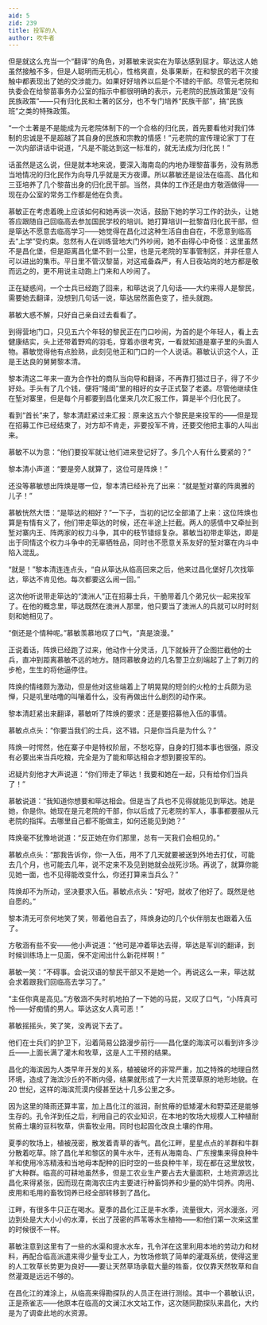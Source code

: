 ```yaml
---
aid: 5
zid: 239
title: 投军的人
author: 吹牛者
---
```


但是就这么充当一个“翻译”的角色，对慕敏来说实在为筚达感到屈才。筚达这人她虽然接触不多，但是人聪明而无机心，性格爽直，处事果断，在和黎民的若干次接触中都表现出了她的交涉能力。如果好好培养以后是个不错的干部。尽管元老院和执委会在给黎苗事务办公室的指示中都很明确的表示，元老院的民族政策是“没有民族政策”——只有归化民和土著的区分，也不专门培养“民族干部”，搞“民族班”之类的特殊政策。

“一个土著是不是能成为元老院体制下的一个合格的归化民，首先要看他对我们体制的忠诚是不是超越了其自身的民族和宗教的情感！”元老院的宣传理论家丁丁在一次内部讲话中说道，“凡是不能达到这一标准的，就无法成为归化民！”

话虽然是这么说，但是就本地来说，要深入海南岛的内地办理黎苗事务，没有熟悉当地情况的归化民作为向导几乎就是天方夜谭。所以慕敏还是设法在临高、昌化和三亚培养了几个黎苗出身的归化民干部。当然，具体的工作还是由方敬涵做得——现在办公室的常务工作都是他在负责。

慕敏正在考虑着晚上应该如何和她再谈一次话，鼓励下她的学习工作的劲头，让她答应跟随自己回临高去参加国民学校的培训。她打算培训一批黎苗归化民干部，但是筚达不愿意去临高学习——她觉得在昌化过这种生活自由自在，不愿意到临高去“上学”受约束。忽然有人在训练营地大门外吵闹，她不由得心中奇怪：这里虽然不是昌化堡，但是距离昌化堡不到一公里，也是元老院的军事管制区，并非任意人可以进出的集市。平日里不管汉黎苗，对这戒备森严，有人日夜站岗的地方都是敬而远之的，更不用说主动跑上门来和人吵闹了。

正在疑惑间，一个士兵已经跑了回来，和筚达说了几句话——大约来得人是黎民，需要她去翻译，没想到几句话一说，筚达居然面色变了，扭头就跑。

慕敏大惑不解，只好自己亲自过去看看了。

到得营地门口，只见五六个年轻的黎民正在门口吵闹，为首的是个年轻人，看上去健康结实，头上还带着野鸡的羽毛，穿着亦很考究，一看就知道是寨子里的头面人物。慕敏觉得他有点脸熟，此刻见他正和门口的一个人说话。慕敏认识这个人，正是王达良的舅舅黎本清。

黎本清这二年来一直为合作社的商队当向导和翻译，不再靠打猎过日子，得了不少好处。手头有了几个钱，便将“隆闺”里的相好的女子正式娶了老婆。尽管他继续住在堑对寨里，但是每个月都要到昌化堡来几次汇报工作，算是半个归化民了。

看到“首长”来了，黎本清赶紧过来汇报：原来这五六个黎民是来投军的——但是现在招募工作已经结束了，对方却不肯走，非要投军不肯，还要交他把主事的人叫出来。

慕敏不以为意：“他们要投军就让他们进来登记好了。多几个人有什么要紧的？”

黎本清小声道：“要是旁人就算了，这位可是阵焕！”

还没等慕敏想出阵焕是哪一位，黎本清已经补充了出来：“就是堑对寨的阵奥雅的儿子！”

慕敏恍然大悟：“是筚达的相好？”一下子，当初的记忆全部涌了上来：这位阵焕也算是有情有义了，他们带走筚达的时候，还在半途上拦截。两人的感情中又牵扯到堑对寨内王、阵两家的权力斗争，其中的枝节错综复杂。慕敏当初带走筚达，即是出于同情这个权力斗争中的无辜牺牲品，同时也不愿意关系友好的堑对寨在内斗中陷入混乱。

“就是！”黎本清连连点头，“自从筚达从临高回来之后，他来过昌化堡好几次找筚达，筚达不肯见他。每次都要这么闹一回。”

这次他听说带走筚达的“澳洲人”正在招募士兵，干脆带着几个弟兄伙一起来投军了。在他的概念里，筚达既然在澳洲人那里，他只要当了澳洲人的兵就可以时时刻刻和她相见了。

“倒还是个情种呢。”慕敏羡慕地叹了口气，“真是浪漫。”

正说着话，阵焕已经跑了过来，他动作十分灵活，几下就躲开了企图拦截他的士兵，直冲到距离慕敏不远的地方。随同慕敏身边的几名警卫立刻端起了上了刺刀的步枪，生生的将他逼停住。

阵焕的情绪颇为激动，但是他对这些端着上了明晃晃的短剑的火枪的士兵颇为忌惮，只是叽里咕噜的叫嚷着什么，没有再做出什么剧烈的动作来。

黎本清赶紧出来翻译，慕敏听了阵焕的要求：还是要招募他入伍的事情。

慕敏点点头：“你要当我们的士兵，这不错。只是你当兵是为什么？”

阵焕一时愕然，他在寨子中是特权阶层，不愁吃穿，自身的打猎本事也很强，原没有必要出来当兵吃粮，完全是为了能和筚达相会才想到要投军的。

迟疑片刻他才大声说道：“你们带走了筚达！我要和她在一起，只有给你们当兵了！”

慕敏说道：“我知道你想要和筚达相会。但是当了兵也不见得就能见到筚达。她是她，你是你。她现在是元老院的干部，你以后成了元老院的军人，事事都要服从元老院的指挥。去哪里自己都不能做主，如何还能见到她？”

阵焕毫不犹豫地说道：“反正她在你们那里，总有一天我们会相见的。”

慕敏点点头：“那我告诉你，你一入伍，用不了几天就要被送到外地去打仗，可能去几个月，也可能去几年，说不定来不及见到她就会战死沙场。再说了，就算你能见她一面，也不见得能改变什么，你还打算来当兵么？”

阵焕却不为所动，坚决要求入伍。慕敏点点头：“好吧，就收了他好了。既然是他自愿的。”

黎本清无可奈何地笑了笑，带着他自去了，阵焕身边的几个伙伴朋友也跟着入伍了。

方敬涵有些不安——他小声说道：“他可是冲着筚达去得，筚达是军训的翻译，到时候训练场上一见面，保不定闹出什么新花样啊！”

慕敏一笑：“不碍事。会说汉语的黎民干部又不是她一个。再说这么一来，筚达就会求着跟我们回临高去学习了。”

“主任你真是高见。”方敬涵不失时机地拍了一下她的马屁，又叹了口气，“小阵真可怜——好痴情的男人。筚达这女人真可恶！”

慕敏摇摇头，笑了笑，没再说下去了。

他们在士兵们的护卫下，沿着简易公路漫步前行——昌化堡的海滨可以看到许多沙丘——上面长满了灌木和牧草，这是人工干预的结果。

昌化的海滨因为人类早年开发的关系，植被破坏的非常严重，加之特殊的地理自然环境，造成了海滨沙丘的不断内侵，结果就形成了一大片荒漠草原的地形地貌。在 20 世纪，这样的海滨荒漠内侵甚至达十几多公里之多。

因为这里的降雨还算丰富，加上昌化江的滋润，耐贫瘠的低矮灌木和野菜还是能够生存的。孔令洋到任之后，利用自己的农业知识，在本地的牧场大规模人工种植耐贫瘠土壤的豆科牧草，供畜牧业用。同时也起固化改良土壤的作用。

夏季的牧场上，植被茂密，散发着青草的香气。昌化江畔，星星点点的羊群和牛群分散着吃草。除了昌化羊和黎区的黄牛水牛，还有从海南岛、广东搜集来得良种牛羊和使用冷冻精液和当地母本配种的旧时空的一些良种牛羊，现在都在这里放牧，扩大种群。临高的可耕地虽然多，但是工农业生产要占去大量面积，土地资源远比昌化来得紧张，因而现在南海农庄内主要进行种畜饲养和少量的奶牛饲养。肉用、皮用和毛用的畜牧饲养已经全部转移到了昌化。

江畔，有很多牛只正在喝水。夏季的昌化江正是丰水季，流量很大，河水漫涨，河边到处是大大小小的水潭，长出了茂密的芦苇等水生植物——和他们第一次来这里的时候很不一样。

慕敏注意到这里有了一些的水渠和提水水车，孔令洋在这里利用本地的劳动力和材料，再配合临高派遣来得少量专业工人，为牧场修筑了简单的灌溉系统，使得这里的人工牧草长势更为良好——要让天然草场承载大量的牲畜，仅仅靠天然牧草和自然灌溉是远远不够的。

在昌化江的滩涂上，从临高来得勘探队的人员正在进行测绘。其中一个慕敏认识，正是燕雀志——他原本在临高的文澜江水文站工作，这次随同勘探队来昌化，大约是为了调查此地的水资源。
